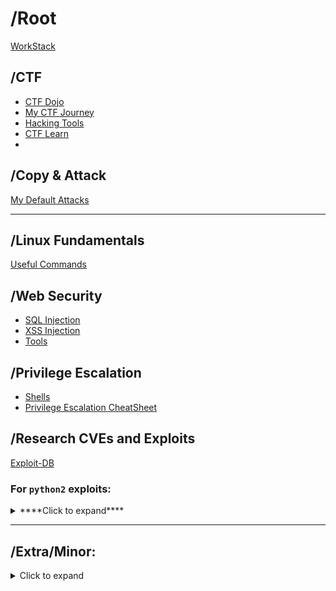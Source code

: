 # /Root
[WorkStack](https://github.com/PranjalBasak/Documentation/blob/main/WorkStack.md)

## /CTF 
* [CTF Dojo](ctfdojo.md)
* [My CTF Journey](my_ctf_journey.md)
* [Hacking Tools](ctf_tools.md)
* [CTF Learn](https://www.ctflearn.com)
* 
## /Copy & Attack
[My Default Attacks](Copy&Attack.md)

-----------------------------------------------------------------------------------------------------------
## /Linux Fundamentals
[Useful Commands](linux_commands.md)

## /Web Security
- [SQL Injection](sql_inj.md)
- [XSS Injection](xss.md)
- [Tools](webtools.md)

## /Privilege Escalation
- [Shells](Shells.md)
- [Privilege Escalation CheatSheet](https://gtfobins.github.io)

## /Research CVEs and Exploits
[Exploit-DB](https://www.exploit-db.com/)
### For `python2` exploits: 
<details>
  <summary>****Click to expand****</summary>

  You need to first install the following packages:
```bash
apt install 2to3
apt install python3-lib2to3
apt install python3-toolz
```
For windows just install 2to3
```cmd
pip install 2to3
```
Then, You can simply go to that directory your python file is in and type the following command:
```bash
2to3 ./filename.py
```

OR for writing the updated python 3 code to the existing file
```bash
2to3 . -w
```
This last will convert all the python files that are in the directory.

</details>



-------------------------------------------------------------------------------------------------------------



## /Extra/Minor:
<details>
  <summary>Click to expand</summary>

  ## Certificate Materials
[Google Cyber Security Certificate](google_cert.md)

  ### Career Path : Red Teamer
TryHackMe Path:
* [JR Penetration Tester](https://tryhackme.com/path/outline/jrpenetrationtester)
* [Offensive Pentesting](https://tryhackme.com/path/outline/pentesting)
* [Red Teamer](https://tryhackme.com/path/outline/redteaming)
* 
### TryHackMe Path Order
**Note** : Path Designed for A Beginner wishing to Explore All the Fields of Cyber Security
1. Introduction to Cyber Security Path

2. Pre Security Path playlist: 

3. Complete Beginner Path

4. Web Fundamentals Path

5. Security Engineer

6. SOC Level 1 Path

7. SOC Level 2 Path

8. Jr Penetration Tester Path

9. Offensive Pentesting Path

10. Red Teaming Path

11. Cyber Defense Path

12. Attacking and Defending AWS

13. CompTIA Pentest+ Path

<iframe src="https://www.linkedin.com/embed/feed/update/urn:li:ugcPost:7148366612616687616" height="856" width="504" frameborder="0" allowfullscreen="" title="Embedded post"></iframe>

### GSM Hacking
* [YouTube Channel](https://www.youtube.com/@RobVK8FOES)
* [Rumble [in case the channel gets banned]](https://rumble.com/user/RobVK8FOES)


</details>

